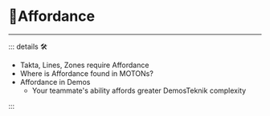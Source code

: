 # 💜<anima>Affordance</anima>

---

<!-- =================================================== -->
<!-- =================================================== -->
<!-- =================================================== -->
<!-- =================================================== -->
<!-- =================================================== -->
::: details 🛠

- Takta, Lines, Zones require Affordance
- Where is Affordance found in MOTONs?
- Affordance in Demos
    - Your teammate's ability affords greater DemosTeknik complexity

:::
